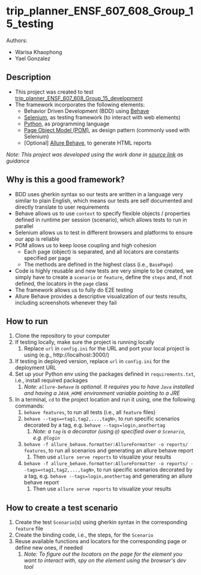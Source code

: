 # trip_planner_ENSF_607_608_Group_15_testing

Authors:
- Warisa Khaophong
- Yael Gonzalez

## Description
- This project was created to test [trip_planner_ENSF_607_608_Group_15_development](https://github.com/ENSF-607-608-Group-15/trip_planner_ENSF_607_608_Group_15_development.git)
- The framework incorporates the following elements:
  - Behavior Driven Development (BDD) using [Behave](https://behave.readthedocs.io/en/latest/)
  - [Selenium](https://www.selenium.dev/), as testing framework (to interact with web elements)
  - [Python](https://www.python.org/doc/), as programming language
  - [Page Object Model (POM)](https://www.selenium.dev/documentation/test_practices/encouraged/page_object_models/), as design pattern (commonly used with Selenium)
  - [Optional] [Allure Behave](https://allurereport.org/docs/behave/), to generate HTML reports

 _Note: This project was developed using the work done in [source link](https://github.com/arunmotoori/TutorialsNinjaBehaveBDDHybridFrameworkWithPageObjectModel) as guidance_


## Why is this a good framework?
- BDD uses gherkin syntax so our tests are written in a language very similar to plain English, which means our tests are self documented and directly translate to user requirements
- Behave allows us to use `context` to specify flexible objects / properties defined in runtime per session (scenario), which allows tests to run in parallel
- Selenium allows us to test in different browsers and platforms to ensure our app is reliable
- POM allows us to keep loose coupling and high cohesion
  - Each page (object) is separated, and all locators are constants specified per page
  - The methods are defined in the highest class (i.e., `BasePage`)
- Code is highly reusable and new tests are very simple to be created, we simply have to create a `scenario` or `feature`, define the `steps` and, if not defined, the locators in the `page` class
- The framework allows us to fully do E2E testing
- Allure Behave provides a descriptive visualization of our tests results, including screenshots whenever they fail


## How to run
1. Clone the repository to your computer
2. If testing locally, make sure the project is running locally
   1. Replace `url` in `config.ini` for the URL and port your local project is using (e.g., http://localhost:3000/) 
2. If testing in deployed version, replace `url` in `config.ini` for the deployment URL
3. Set up your Python env using the packages defined in `requirements.txt`, i.e., install required packages
   1. _Note: `allure-behave` is optional. It requires you to have `Java` installed and having a `JAVA_HOME` environment variable pointing to a JRE_
4. In a terminal, `cd` to the project location and run it using, one the following commands:
   1. `behave features`, to run all tests (i.e., all `feature` files)
   2. `behave --tags=<tag1,tag2,...,tagN>`, to run specific scenarios decorated by a tag, e.g. `behave --tags=login,anothertag`
      1. _Note: a `tag` is a decorator (using `@`) specified over a `Scenario`, e.g. `@login`_
   3. `behave -f allure_behave.formatter:AllureFormatter -o reports/ features`, to run all scenarios and generating an allure behave report
      1. Then use `allure serve reports` to visualize your results
   4. `behave -f allure_behave.formatter:AllureFormatter -o reports/ --tags=<tag1,tag2,...,tagN>`, to run specific scenarios decorated by a tag, e.g. `behave --tags=login,anothertag` and generating an allure behave report
      1. Then use `allure serve reports` to visualize your results

## How to create a test scenario
1. Create the test `Scenario`(s) using gherkin syntax in the corresponding `feature` file
2. Create the binding code, i.e., the steps, for the `Scenario`
3. Reuse available functions and locators for the corresponding page or define new ones, if needed
   1. _Note: To figure out the locators on the page for the element you want to interact with, spy on the element using the browser's dev tool_
